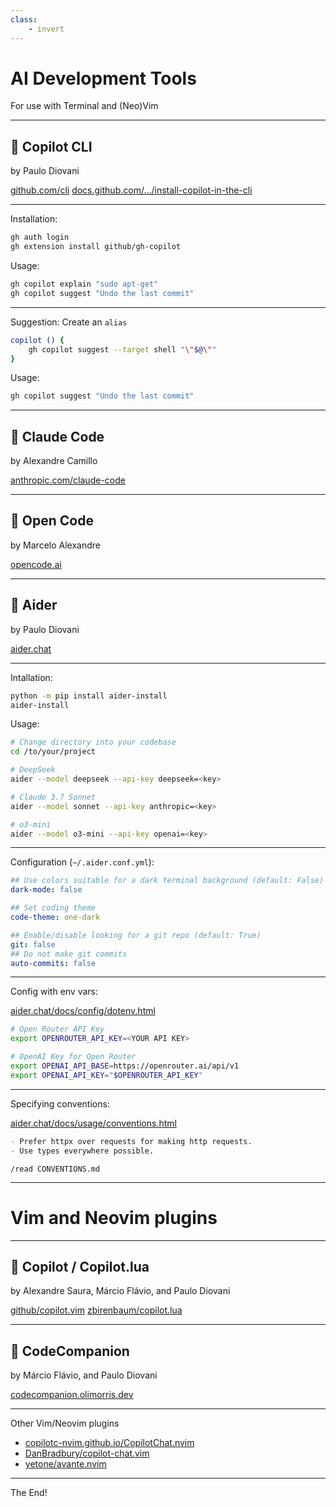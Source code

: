 ```yaml
---
class:
    - invert
---
```


# AI Development Tools

For use with Terminal and (Neo)Vim

---

## 🤖 Copilot CLI

by Paulo Diovani


[github.com/cli](https://github.com/cli/cli#installation)
[docs.github.com/.../install-copilot-in-the-cli](https://docs.github.com/en/copilot/how-tos/set-up/install-copilot-in-the-cli)

---

Installation:

```bash
gh auth login
gh extension install github/gh-copilot
```

Usage:

```bash
gh copilot explain "sudo apt-get"
gh copilot suggest "Undo the last commit"
```

---

Suggestion: Create an `alias`

```bash
copilot () {
    gh copilot suggest --target shell "\"$@\""
}
```

Usage:

```bash
gh copilot suggest "Undo the last commit"
```

---

## 🤖 Claude Code

by Alexandre Camillo

[anthropic.com/claude-code](https://www.anthropic.com/claude-code)

---

## 🤖 Open Code

by Marcelo Alexandre

[opencode.ai](https://opencode.ai/)

---

## 🤖 Aider

by Paulo Diovani

[aider.chat](https://aider.chat/)

---

Intallation:

```bash
python -m pip install aider-install
aider-install
```

Usage:

```bash
# Change directory into your codebase
cd /to/your/project

# DeepSeek
aider --model deepseek --api-key deepseek=<key>

# Claude 3.7 Sonnet
aider --model sonnet --api-key anthropic=<key>

# o3-mini
aider --model o3-mini --api-key openai=<key>
```

---

Configuration (`~/.aider.conf.yml`):

```yml
## Use colors suitable for a dark terminal background (default: False)
dark-mode: false

## Set coding theme
code-theme: one-dark

## Enable/disable looking for a git repo (default: True)
git: false
## Do not make git commits
auto-commits: false
```

---

Config with env vars:

[aider.chat/docs/config/dotenv.html](https://aider.chat/docs/config/dotenv.html)

```bash
# Open Router API Key
export OPENROUTER_API_KEY=<YOUR API KEY>

# OpenAI Key for Open Router
export OPENAI_API_BASE=https://openrouter.ai/api/v1
export OPENAI_API_KEY="$OPENROUTER_API_KEY"
```

---

Specifying conventions:

[aider.chat/docs/usage/conventions.html](https://aider.chat/docs/usage/conventions.html)

```markdown
- Prefer httpx over requests for making http requests.
- Use types everywhere possible.
```

```
/read CONVENTIONS.md
```

---

# Vim and Neovim plugins

---

## 🤖 Copilot / Copilot.lua

by Alexandre Saura, Márcio Flávio, and Paulo Diovani

[github/copilot.vim](https://github.com/github/copilot.vim)
[zbirenbaum/copilot.lua](https://github.com/zbirenbaum/copilot.lua)

---

## 🤖 CodeCompanion

by Márcio Flávio, and Paulo Diovani

[codecompanion.olimorris.dev](https://codecompanion.olimorris.dev/)

---

Other Vim/Neovim plugins

- [copilotc-nvim.github.io/CopilotChat.nvim](https://copilotc-nvim.github.io/CopilotChat.nvim)
- [DanBradbury/copilot-chat.vim](https://github.com/DanBradbury/copilot-chat.vim)
- [yetone/avante.nvim](https://github.com/yetone/avante.nvim)

---

The End!
